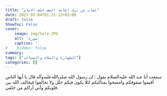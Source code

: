 ```yaml
---
title: "عقاب من ترك إقامة الصف خلف الامام"
date: 2023-05-04T01:21:13+03:00
draft: false
ShowToc: False
cover:
    image: img/hala.JPG
    alt: 'صورة'
    caption: ''
#    hidden: false
summary: 
tags: ["الطهارة والصلاة والمساجد"]
categories: []
---
```

سمعت أبا عبد الله عليه‌السلام
يقول : ان رسول الله صلى‌الله‌عليه‌وآله قال يا أيها الناس أقيموا صفوفكم وامسحوا
بمناكبكم لئلا يكون فيكم خلل ولا تخالفوا فيخالف الله بين قلوبكم
وأني أراكم من خلفي.

